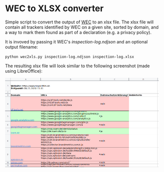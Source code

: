 # WEC to XLSX converter

Simple script to convert the output of [WEC](https://github.com/EU-EDPS/website-evidence-collector) to an xlsx file.
The xlsx file will contain all trackers identified by WEC on a given site, sorted by domain, and a way to mark them found as part of a declaration (e.g. a privacy policy).

It is invoved by passing it WEC's *inspection-log.ndjson* and an optional output filename:

`python wec2xls.py inspection-log.ndjson inspection-log.xlsx`

The resulting xlsx file will look similar to the following screenshot (made using LibreOffice):

![LibreOffice Screenshot](/wec2xls/screenshot.png?raw=true)
